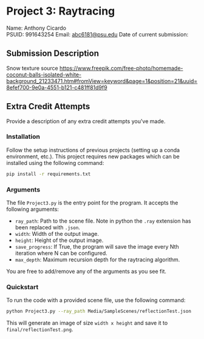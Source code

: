 # Project 3: Raytracing

Name: Anthony Cicardo   
PSUID: 991643254
Email: abc6181@psu.edu
Date of current submission:

## Submission Description

Snow texture source
https://www.freepik.com/free-photo/homemade-coconut-balls-isolated-white-background_21233471.htm#fromView=keyword&page=1&position=21&uuid=8efef700-9e0a-4551-b121-c481ff81d9f9

## Extra Credit Attempts

Provide a description of any extra credit attempts you've made.

### Installation

Follow the setup instructions of previous projects (setting up a conda environment, etc.). This project requires new packages which can be installed using the following command:

```bash
pip install -r requirements.txt
```

### Arguments

The file `Project3.py` is the entry point for the program. It accepts the following arguments:

- `ray_path`: Path to the scene file. Note in python the `.ray` extension has been replaced with `.json`.
- `width`: Width of the output image.
- `height`: Height of the output image.
- `save_progress`: If True, the program will save the image every Nth iteration where N can be configured.
- `max_depth`: Maximum recursion depth for the raytracing algorithm.

You are free to add/remove any of the arguments as you see fit.

### Quickstart

To run the code with a provided scene file, use the following command:

```bash
python Project3.py --ray_path Media/SampleScenes/reflectionTest.json
```

This will generate an image of size `width x height` and save it to `final/reflectionTest.png`.
